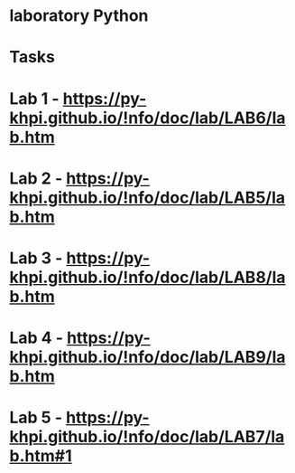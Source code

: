 # laboratory Python
# Tasks
#  Lab 1 - https://py-khpi.github.io/!nfo/doc/lab/LAB6/lab.htm
#  Lab 2 - https://py-khpi.github.io/!nfo/doc/lab/LAB5/lab.htm
#  Lab 3 - https://py-khpi.github.io/!nfo/doc/lab/LAB8/lab.htm
#  Lab 4 - https://py-khpi.github.io/!nfo/doc/lab/LAB9/lab.htm
#  Lab 5 - https://py-khpi.github.io/!nfo/doc/lab/LAB7/lab.htm#1
